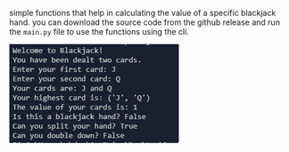 simple functions that help in calculating the value of a specific blackjack hand. you can download the source code from the github release and run the `main.py` file to use the functions using the cli.

![alt text](image.png)
